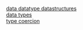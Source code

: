 

[data datatype datastructures](./datatypestructures.md)<br>
[data types](./datatypes.md)<br>
[type coercion](./coercion.md)
